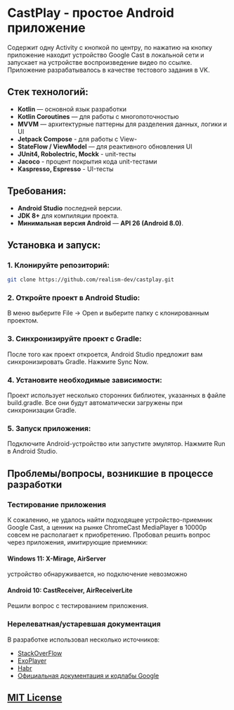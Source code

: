 # CastPlay - простое Android приложение
Содержит одну Activity с кнопкой по центру, по нажатию на кнопку приложение находит устройство Google Cast в локальной сети и запускает на устройстве воспроизведение видео по ссылке.
Приложение разрабатывалось в качестве тестового задания в VK.

## Стек технологий:
- **Kotlin** — основной язык разработки
- **Kotlin Coroutines** — для работы с многопоточностью
- **MVVM** — архитектурные паттерны для разделения данных, логики и UI
- **Jetpack Compose** - для работы с View- 
- **StateFlow / ViewModel** — для реактивного обновления UI
- **JUnit4, Robolectric, Mockk** - unit-тесты
- **Jacoco** - процент покрытия кода unit-тестами
- **Kaspresso, Espresso** - UI-тесты

## Требования:
- **Android Studio** последней версии.
- **JDK 8+** для компиляции проекта.
- **Минимальная версия Android** — **API 26 (Android 8.0)**.
  
## Установка и запуск:

### 1. Клонируйте репозиторий:
```bash
git clone https://github.com/realism-dev/castplay.git
```

### 2. Откройте проект в Android Studio:
В меню выберите File -> Open и выберите папку с клонированным проектом.

### 3. Синхронизируйте проект с Gradle:
После того как проект откроется, Android Studio предложит вам синхронизировать Gradle. Нажмите Sync Now.

### 4. Установите необходимые зависимости:
Проект использует несколько сторонних библиотек, указанных в файле build.gradle. Все они будут автоматически загружены при синхронизации Gradle.

### 5. Запуск приложения:
Подключите Android-устройство или запустите эмулятор.
Нажмите Run в Android Studio.

## Проблемы/вопросы, возникшие в процессе разработки

### Тестирование приложения
К сожалению, не удалось найти подходящее устройство-приемник Google Cast, а ценник на рынке ChromeCast MediaPlayer в 10000р совсем не располагает к приобретению.
Пробовал решить вопрос через приложения, имитирующие приемники:
#### Windows 11: X-Mirage, AirServer
устройство обнаруживается, но подключение невозможно
#### Android 10: CastReceiver, AirReceiverLite
Решили вопрос с тестированием приложения.

### Нерелеватная/устаревшая документация
В разработке использовал несколько источников:
- [StackOverFlow](https://stackoverflow.com/questions/46632109/start-cast-session-for-a-cast-device)
- [ExoPlayer](https://github.com/google/ExoPlayer/blob/release-v2/extensions/cast/src/main/java/com/google/android/exoplayer2/ext/cast/DefaultCastOptionsProvider.java)
- [Habr](https://habr.com/ru/companies/mobileup/articles/442300/)
- [Официальная документация и кодлабы Google](https://developers.google.com/cast?hl=ru)

## [MIT License](https://github.com/Realism-dev/CastPlay/blob/master/LICENSE)
